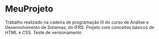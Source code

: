 # MeuProjeto
Trabalho realizado na cadeira de programação III do curso de Análise e Desenvolvimento de Sistemas, do IFRS. Projeto com conceitos básicos de HTML e CSS.
Teste de versionamento
